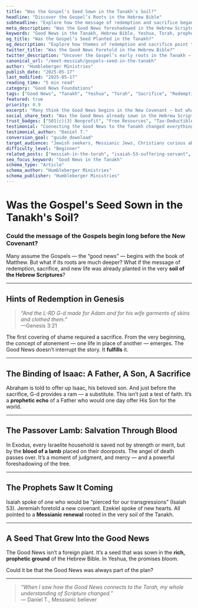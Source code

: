 ```yaml
---
title: "Was the Gospel's Seed Sown in the Tanakh's Soil?"
headline: "Discover the Gospel’s Roots in the Hebrew Bible"
subheadline: "Explore how the message of redemption and sacrifice began in Genesis and bloomed in Yeshua"
meta_description: "Was the Good News foreshadowed in the Hebrew Scriptures? Discover the redemptive thread from Genesis to Isaiah."
keywords: "Good News in the Tanakh, Hebrew Bible, Yeshua, Torah, prophecy, messianic roots"
og_title: "Was the Gospel’s Seed Planted in the Tanakh?"
og_description: "Explore how themes of redemption and sacrifice point to Yeshua, even from Genesis onward."
twitter_title: "Was the Good News Foretold in the Hebrew Bible?"
twitter_description: "Uncover the Gospel’s early roots in the Tanakh — from Adam to Isaiah."
canonical_url: "/meet-messiah/gospels-seed-in-the-tanakh"
author: "Humbleberger Ministries"
publish_date: "2025-05-17"
last_modified: "2025-05-17"
reading_time: "5 min read"
category: "Good News Foundations"
tags: ["Good News", "Tanakh", "Yeshua", "Torah", "Sacrifice", "Redemption"]
featured: true
priority: 0.9
excerpt: "Many think the Good News begins in the New Covenant — but what if its roots are planted in the Torah?"
social_share_text: "Was the Good News already sown in the Hebrew Scriptures? Explore the answer for yourself."
trust_badges: ["501(c)(3) Nonprofit", "Free Resources", "Tax-Deductible Giving"]
testimonial: "Connecting the Good News to the Tanakh changed everything for me."
testimonial_author: "Daniel T."
conversion_goal: "guide_download"
target_audience: "Jewish seekers, Messianic Jews, Christians curious about the Tanakh"
difficulty_level: "Beginner"
related_posts: ["messiah-in-the-torah", "isaiah-53-suffering-servant", "yeshua-in-hebrew-scriptures"]
seo_focus_keyword: "Good News in the Tanakh"
schema_type: "Article"
schema_author: "Humbleberger Ministries"
schema_publisher: "Humbleberger Ministries"
---
```


# Was the Gospel's Seed Sown in the Tanakh's Soil?

### Could the message of the Gospels begin long before the New Covenant?

Many assume the Gospels — the “good news” — begins with the book of Matthew. But what if its roots are much deeper? What if the message of redemption, sacrifice, and new life was already planted in the very **soil of the Hebrew Scriptures**?

---

## Hints of Redemption in Genesis

> _“And the L-RD G-d made for Adam and for his wife garments of skins and clothed them.”_  
> —Genesis 3:21

The first covering of shame required a sacrifice. From the very beginning, the concept of atonement — one life in place of another — emerges. The Good News doesn’t interrupt the story. It **fulfills** it.

---

## The Binding of Isaac: A Father, A Son, A Sacrifice

Abraham is told to offer up Isaac, his beloved son. And just before the sacrifice, G-d provides a ram — a substitute. This isn’t just a test of faith. It’s a **prophetic echo** of a Father who would one day offer His Son for the world.

---

## The Passover Lamb: Salvation Through Blood

In Exodus, every Israelite household is saved not by strength or merit, but by the **blood of a lamb** placed on their doorposts. The angel of death passes over. It’s a moment of judgment, and mercy — and a powerful foreshadowing of the tree.

---

## The Prophets Saw It Coming

Isaiah spoke of one who would be “pierced for our transgressions” (Isaiah 53). Jeremiah foretold a new covenant. Ezekiel spoke of new hearts. All pointed to a **Messianic renewal** rooted in the very soil of the Tanakh.

---

## A Seed That Grew Into the Good News

The Good News isn’t a foreign plant. It’s a seed that was sown in the **rich, prophetic ground** of the Hebrew Bible. In Yeshua, the promises bloom.

Could it be that the Good News was always part of the plan?

---

> _“When I saw how the Good News connects to the Torah, my whole understanding of Scripture changed.”_  
> — Daniel T., Messianic believer
